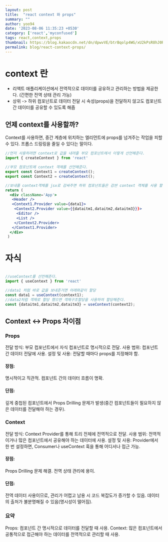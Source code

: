```yaml
---
layout: post
title:  "react context 와 props"
summary: ""
author: yoo94
date: '2023-08-06 11:35:23 +0530'
category: ['react','myconfused']
tags: react,context,props
thumbnail: https://blog.kakaocdn.net/dn/dpwvVE/btrBqolp4WG/xU2kPsR8hJ0Rpx9B1LSoZ1/img.png
permalink: blog/react-context-props/
---
```


# context 란
- 리액트 애플리케이션에서 전역적으로 데이터를 공유하고 관리하는 방법을 제공한다. (간편한 전역 상태 관리 가능)
-  상위 -> 하위 컴포넌트로 데이터 전달 시 속성(props)을 전달하지 않고도 컴포넌트 간 데이터를 공유할 수 있도록 해줌

## 언제 context를 사용할까?
Context를 사용하면, 중간 계층에 위치하는 엘리먼트에 props를 넘겨주는 작업을 피할 수 있다.
프롭스 드링링을 줄일 수 있다는 말이다.

```jsx
//먼저 사용하려면 context로 값을 내려줄 부모 컴포넌트에서 이렇게 선언해준다.
import { createContext } from 'react'

//부모 컴포넌트에 context 객체를 선언해준다.
export const Context1 = createContext();
export const Context2 = createContext();

//보내줄 context객체를 jsx로 감싸주면 하위 컴포넌트들은 감싼 context 객체를 사용 할 수 있다. context도 객체이기 때문에 바로 넣지는 못하고 Context1.Provider에 value에 넣어준다.
return (
  <div className='App'>
   <Header />
   <Context1.Provider value={data1}>
    <Context2.Provider value={{dataitm1,dataitm2,dataitm3}}}>
     <Editor />
     <List />
    </Context2.Provider>
   </Context1.Provider>
  </div>
 )
```

# 자식
```jsx

//useContext를 선언해준다.
import { useContext } from 'react'

//data1 처럼 바로 값을 보내준거면 아래와같이 할당
const data1 = useContext(context1);
//data2처럼 객체로 할당 했으면 객체구조할당을 사용하여 할당해준다.
const {dataitm1,dataitm2,dataitm3} = useContext(context2);
```


## Context <-> Props 차이점

### Props
전달 방식: 부모 컴포넌트에서 자식 컴포넌트로 명시적으로 전달.
사용 범위: 컴포넌트 간 데이터 전달에 사용.
설정 및 사용: 전달할 때마다 props를 지정해야 함.
#### 장점:
명시적이고 직관적.
컴포넌트 간의 데이터 흐름이 명확.
#### 단점:
깊게 중첩된 컴포넌트에서 Props Drilling 문제가 발생(중간 컴포넌트들이 필요하지 않은 데이터를 전달해야 하는 경우).


### Context
전달 방식: Context Provider를 통해 트리 전체에 전역적으로 전달.
사용 범위: 전역적이거나 많은 컴포넌트에서 공유해야 하는 데이터에 사용.
설정 및 사용: Provider에서 한 번 설정하면, Consumer나 useContext 훅을 통해 어디서나 접근 가능.

#### 장점:
Props Drilling 문제 해결.
전역 상태 관리에 용이.

#### 단점:
전역 데이터 사용이므로, 관리가 어렵고 남용 시 코드 복잡도가 증가할 수 있음.
데이터의 출처가 불분명해질 수 있음(명시성이 떨어짐).

### 요약
Props: 컴포넌트 간 명시적으로 데이터를 전달할 때 사용.
Context: 많은 컴포넌트에서 공통적으로 접근해야 하는 데이터를 전역적으로 관리할 때 사용.
